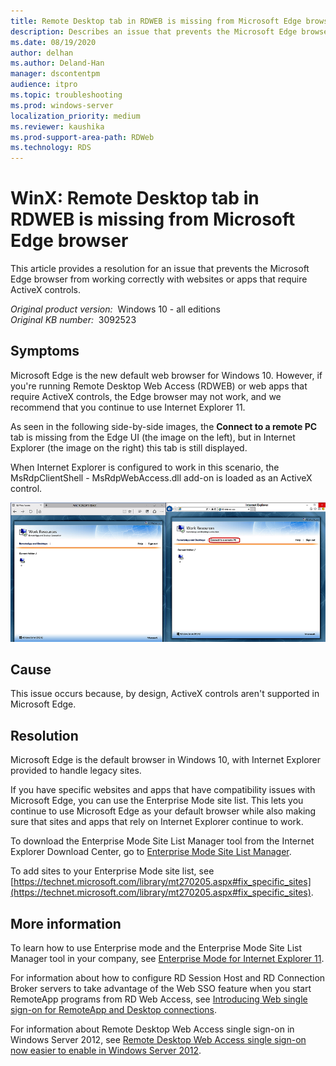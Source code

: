 ```yaml
---
title: Remote Desktop tab in RDWEB is missing from Microsoft Edge browser
description: Describes an issue that prevents the Microsoft Edge browser from working correctly with websites or apps that require ActiveX controls. A resolution is provided.
ms.date: 08/19/2020
author: delhan
ms.author: Deland-Han
manager: dscontentpm
audience: itpro
ms.topic: troubleshooting
ms.prod: windows-server
localization_priority: medium
ms.reviewer: kaushika
ms.prod-support-area-path: RDWeb
ms.technology: RDS
---
```

# WinX: Remote Desktop tab in RDWEB is missing from Microsoft Edge browser

This article provides a resolution for an issue that prevents the Microsoft Edge browser from working correctly with websites or apps that require ActiveX controls.

_Original product version:_ &nbsp;Windows 10 - all editions  
_Original KB number:_ &nbsp;3092523

## Symptoms

Microsoft Edge is the new default web browser for Windows 10. However, if you're running Remote Desktop Web Access (RDWEB) or web apps that require ActiveX controls, the Edge browser may not work, and we recommend that you continue to use Internet Explorer 11.

As seen in the following side-by-side images, the **Connect to a remote PC**  tab is missing from the Edge UI (the image on the left), but in Internet Explorer (the image on the right) this tab is still displayed. 

When Internet Explorer is configured to work in this scenario, the MsRdpClientShell - MsRdpWebAccess.dll  add-on is loaded as an ActiveX control.

![EDGE and IE with RDWEB ](./media/edge-not-work-run-rdweb-require-activex-controls/edge-ie-rdweb.png)

## Cause

This issue occurs because, by design, ActiveX controls aren't supported in Microsoft Edge.

## Resolution

Microsoft Edge is the default browser in Windows 10, with Internet Explorer provided to handle legacy sites.

If you have specific websites and apps that have compatibility issues with Microsoft Edge, you can use the Enterprise Mode site list. This lets you continue to use Microsoft Edge as your default browser while also making sure that sites and apps that rely on Internet Explorer continue to work.

To download the Enterprise Mode Site List Manager tool from the Internet Explorer Download Center, go to [Enterprise Mode Site List Manager](https://go.microsoft.com/fwlink/?linkid=394378).

To add sites to your Enterprise Mode site list, see [https://technet.microsoft.com/library/mt270205.aspx#fix_specific_sites](https://technet.microsoft.com/library/mt270205.aspx#fix_specific_sites).

## More information

To learn how to use Enterprise mode and the Enterprise Mode Site List Manager tool in your company, see [Enterprise Mode for Internet Explorer 11](https://technet.microsoft.com/library/mt269903.aspx).

For information about how to configure RD Session Host and RD Connection Broker servers to take advantage of the Web SSO feature when you start RemoteApp programs from RD Web Access, see [Introducing Web single sign-on for RemoteApp and Desktop connections](https://blogs.msdn.com/b/rds/archive/2009/08/11/introducing-web-single-sign-on-for-remoteapp-and-desktop-connections.aspx).

For information about Remote Desktop Web Access single sign-on in Windows Server 2012, see [Remote Desktop Web Access single sign-on now easier to enable in Windows Server 2012](https://blogs.msdn.com/b/rds/archive/2012/06/25/remote-desktop-web-access-single-sign-on-now-easier-to-enable-in-windows-server-2012.aspx).
